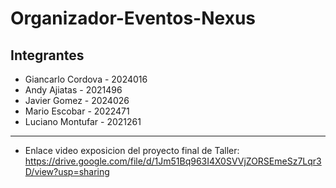 # Organizador-Eventos-Nexus

## Integrantes
* Giancarlo Cordova - 2024016
* Andy Ajiatas - 2021496
* Javier Gomez - 2024026
* Mario Escobar - 2022471
* Luciano Montufar - 2021261

---

* Enlace video exposicion del proyecto final de Taller:
https://drive.google.com/file/d/1Jm51Bq963I4X0SVVjZORSEmeSz7Lqr3D/view?usp=sharing
